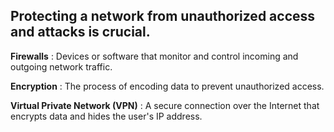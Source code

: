 ## Protecting a network from unauthorized access and attacks is crucial.

**Firewalls**
    : Devices or software that monitor and control incoming and outgoing network traffic.

**Encryption**
    : The process of encoding data to prevent unauthorized access.

**Virtual Private Network (VPN)**
    : A secure connection over the Internet that encrypts data and hides the user's IP address.
        

